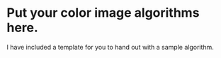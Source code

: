 # Put your color image algorithms here.
I have included a template for you to hand out with a sample algorithm.
